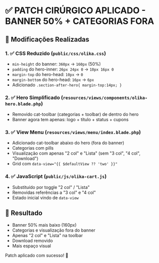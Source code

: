 # ✅ **PATCH CIRÚRGICO APLICADO - BANNER 50% + CATEGORIAS FORA**

## 🎯 **Modificações Realizadas**

### **1. ✅ CSS Reduzido (`public/css/olika.css`)**
- `min-height` do banner: `360px` → `160px` (50%)
- `padding` do hero-inner: `26px 24px 0` → `10px 16px 0`
- `margin-top` do hero-head: `10px` → `0`
- `margin-bottom` do hero-head: `16px` → `6px`
- Adicionado `.section-after-hero{ margin-top:14px; }`

### **2. ✅ Hero Simplificado (`resources/views/components/olika-hero.blade.php`)**
- Removido cat-toolbar (categorias + toolbar) de dentro do hero
- Banner agora tem apenas: logo + título + status + cupons

### **3. ✅ View Menu (`resources/views/menu/index.blade.php`)**
- Adicionado cat-toolbar abaixo do hero (fora do banner)
- Categorias com pills
- Visualização com apenas "2 col" e "Lista" (sem "3 col", "4 col", "Download")
- Grid com `data-view="{{ $defaultView ?? 'two' }}"`

### **4. ✅ JavaScript (`public/js/olika-cart.js`)**
- Substituído por toggle "2 col" / "Lista"
- Removidas referências a "3 col" e "4 col"
- Estado inicial vindo de `data-view`

## 🎯 **Resultado**

- Banner 50% mais baixo (160px)
- Categorias e visualização fora do banner
- Apenas "2 col" e "Lista" na toolbar
- Download removido
- Mais espaço visual

Patch aplicado com sucesso! 🎉
